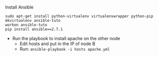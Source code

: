 Install Ansible
```
sudo apt-get install python-virtualenv virtualenvwrapper python-pip
mkvirtualenv ansible-tuto
workon ansible-tuto
pip install ansible==2.7.1
```
- Run the playbook to install apache on the other node
  - Edit hosts and put in the IP of node B
  - Run: `ansible-playbook -i hosts apache.yml`
